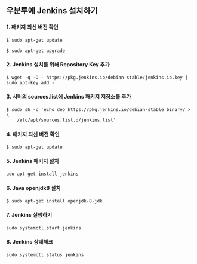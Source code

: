 ## 우분투에 Jenkins 설치하기


#### 1. 패키지 최신 버전 확인
```
$ sudo apt-get update
```
```
$ sudo apt-get upgrade
```
#### 2. Jenkins 설치를 위해 Repository Key 추가
```
$ wget -q -O - https://pkg.jenkins.io/debian-stable/jenkins.io.key | sudo apt-key add -

```

#### 3. 서버의 sources.list에 Jenkins 패키지 저장소를 추가
```
$ sudo sh -c 'echo deb https://pkg.jenkins.io/debian-stable binary/ > \
    /etc/apt/sources.list.d/jenkins.list'
```

#### 4. 패키지 최신 버전 확인
```
$ sudo apt-get update
```

#### 5. Jenkins 패키지 설치
```
udo apt-get install jenkins

```

#### 6. Java openjdk8 설치
```
$ sudo apt-get install openjdk-8-jdk

```

#### 7. Jenkins 실행하기
```
sudo systemctl start jenkins
```

#### 8. Jenkins 상태체크
```
sudo systemctl status jenkins
```
